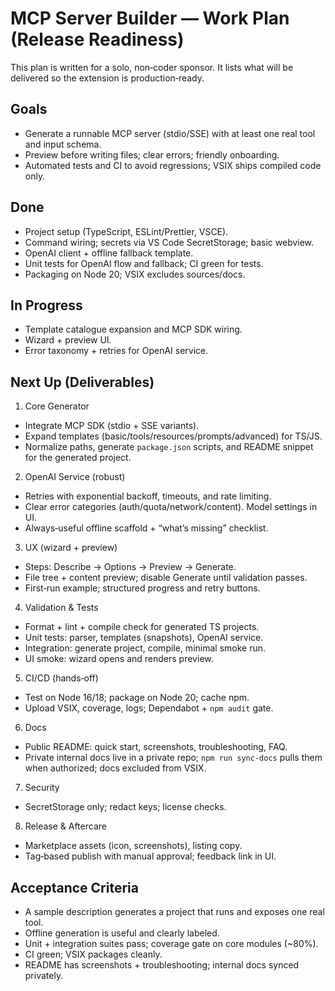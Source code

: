 ﻿# MCP Server Builder — Work Plan (Release Readiness)

This plan is written for a solo, non‑coder sponsor. It lists what will be delivered so the extension is production‑ready.

## Goals
- Generate a runnable MCP server (stdio/SSE) with at least one real tool and input schema.
- Preview before writing files; clear errors; friendly onboarding.
- Automated tests and CI to avoid regressions; VSIX ships compiled code only.

## Done
- Project setup (TypeScript, ESLint/Prettier, VSCE).
- Command wiring; secrets via VS Code SecretStorage; basic webview.
- OpenAI client + offline fallback template.
- Unit tests for OpenAI flow and fallback; CI green for tests.
- Packaging on Node 20; VSIX excludes sources/docs.

## In Progress
- Template catalogue expansion and MCP SDK wiring.
- Wizard + preview UI.
- Error taxonomy + retries for OpenAI service.

## Next Up (Deliverables)
1) Core Generator
- Integrate MCP SDK (stdio + SSE variants).
- Expand templates (basic/tools/resources/prompts/advanced) for TS/JS.
- Normalize paths, generate `package.json` scripts, and README snippet for the generated project.

2) OpenAI Service (robust)
- Retries with exponential backoff, timeouts, and rate limiting.
- Clear error categories (auth/quota/network/content). Model settings in UI.
- Always‑useful offline scaffold + “what’s missing” checklist.

3) UX (wizard + preview)
- Steps: Describe → Options → Preview → Generate.
- File tree + content preview; disable Generate until validation passes.
- First‑run example; structured progress and retry buttons.

4) Validation & Tests
- Format + lint + compile check for generated TS projects.
- Unit tests: parser, templates (snapshots), OpenAI service.
- Integration: generate project, compile, minimal smoke run.
- UI smoke: wizard opens and renders preview.

5) CI/CD (hands‑off)
- Test on Node 16/18; package on Node 20; cache npm.
- Upload VSIX, coverage, logs; Dependabot + `npm audit` gate.

6) Docs
- Public README: quick start, screenshots, troubleshooting, FAQ.
- Private internal docs live in a private repo; `npm run sync-docs` pulls them when authorized; docs excluded from VSIX.

7) Security
- SecretStorage only; redact keys; license checks.

8) Release & Aftercare
- Marketplace assets (icon, screenshots), listing copy.
- Tag‑based publish with manual approval; feedback link in UI.

## Acceptance Criteria
- A sample description generates a project that runs and exposes one real tool.
- Offline generation is useful and clearly labeled.
- Unit + integration suites pass; coverage gate on core modules (~80%).
- CI green; VSIX packages cleanly.
- README has screenshots + troubleshooting; internal docs synced privately.
